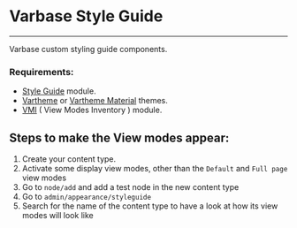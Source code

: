 # Varbase Style Guide
---

Varbase custom styling guide components.

### Requirements:
* [Style Guide](https://www.drupal.org/project/styleguide) module.
* [Vartheme](https://www.drupal.org/project/vartheme) or [Vartheme Material](https://www.drupal.org/project/vartheme_material) themes.
* [VMI](https://www.drupal.org/project/vmi) ( View Modes Inventory ) module.


## Steps to make the View modes appear:
1. Create your content type.
2. Activate some display view modes, other than the `Default` and `Full page` view modes
3. Go to `node/add` and add a test node in the new content type
4. Go to `admin/appearance/styleguide`
5. Search for the name of the content type to have a look at how its view modes will look like